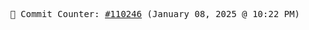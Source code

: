 <p align="center">
    <samp>
        📮 Commit Counter: <a href="https://github.com/Javascript-void0/Javascript-void0/commits/main">#110246</a> (January 08, 2025 @ 10:22 PM)
    </samp>
</p>